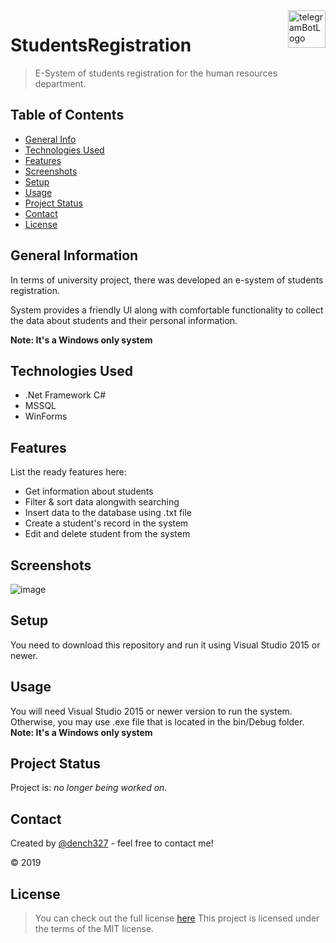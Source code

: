 <img src="https://static.vecteezy.com/system/resources/thumbnails/000/350/111/small/Education__28193_29.jpg" alt="telegramBotLogo" title="telegramBotLogo" align="right" height="60" />

# StudentsRegistration
> E-System of students registration for the human resources department.

## Table of Contents
* [General Info](#general-information)
* [Technologies Used](#technologies-used)
* [Features](#features)
* [Screenshots](#screenshots)
* [Setup](#setup)
* [Usage](#usage)
* [Project Status](#project-status)
* [Contact](#contact)
* [License](#license)


## General Information
In terms of university project, there was developed an e-system of students registration. 

System provides a friendly UI along with comfortable functionality to collect the data about students and their personal information.

**Note: It's a Windows only system**


## Technologies Used
- .Net Framework C#
- MSSQL
- WinForms


## Features
List the ready features here:
- Get information about students
- Filter & sort data alongwith searching
- Insert data to the database using .txt file
- Create a student's record in the system
- Edit and delete student from the system

## Screenshots
![image](https://user-images.githubusercontent.com/53062219/218332086-e729709f-85a4-4364-89af-98bbd000680c.png)


## Setup
You need to download this repository and run it using Visual Studio 2015 or newer.

## Usage
You will need Visual Studio 2015 or newer version to run the system. Otherwise, you may use .exe file that is located in the bin/Debug folder.
**Note: It's a Windows only system**

## Project Status
Project is: _no longer being worked on_.


## Contact
Created by [@dench327](https://linkedin.com/in/https://www.linkedin.com/in/denis-semko-551b91191) - feel free to contact me!

© 2019


## License
> You can check out the full license [here](https://github.com/DenisSemko/StudentsRegistration/blob/master/LICENSE.md)
This project is licensed under the terms of the MIT license.

